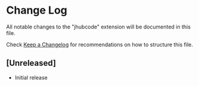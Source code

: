# Change Log

All notable changes to the "jhubcode" extension will be documented in this file.

Check [Keep a Changelog](http://keepachangelog.com/) for recommendations on how to structure this file.

## [Unreleased]

- Initial release